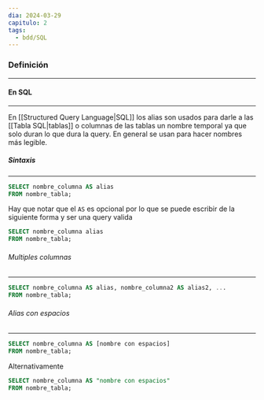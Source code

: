 ```yaml
---
dia: 2024-03-29
capitulo: 2
tags:
  - bdd/SQL
---
```

### Definición
---


#### En SQL
---
En [[Structured Query Language|SQL]] los alias son usados para darle a las [[Tabla SQL|tablas]] o columnas de las tablas un nombre temporal ya que solo duran lo que dura la query. En general se usan para hacer nombres más legible.

##### Sintaxis
---
```SQL
SELECT nombre_columna AS alias
FROM nombre_tabla;
```

Hay que notar que el `AS` es opcional por lo que se puede escribir de la siguiente forma y ser una query valida
```SQL
SELECT nombre_columna alias
FROM nombre_tabla;
```

###### Multiples columnas
---
```SQL
SELECT nombre_columna AS alias, nombre_columna2 AS alias2, ...
FROM nombre_tabla;
```

###### Alias con espacios
---
```SQL
SELECT nombre_columna AS [nombre con espacios]
FROM nombre_tabla;
```

Alternativamente 
```SQL
SELECT nombre_columna AS "nombre con espacios"
FROM nombre_tabla;
```
